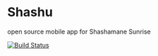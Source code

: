Shashu
======

open source mobile app for Shashamane Sunrise 


[![Build Status](https://travis-ci.org/ferronrsmith/Shashu?branch=master)](https://travis-ci.org/ferronrsmith/Shashu)
